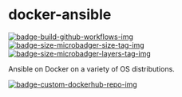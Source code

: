 # docker-ansible

 [![badge-build-github-workflows-img][]][badge-build-github-workflows-src] [![badge-size-microbadger-size-tag-img][]][badge-size-microbadger-size-tag-src] [![badge-size-microbadger-layers-tag-img][]][badge-size-microbadger-layers-tag-src]

[badge-build-github-workflows-img]: https://github.com/joeltimothyoh/docker-ansible/workflows/build/badge.svg
[badge-build-github-workflows-src]: https://github.com/joeltimothyoh/docker-ansible/actions
[badge-size-microbadger-size-tag-img]: https://img.shields.io/microbadger/image-size/joeltimothyoh/ansible/latest
[badge-size-microbadger-size-tag-src]: https://microbadger.com/images/joeltimothyoh/ansible
[badge-size-microbadger-layers-tag-img]: https://img.shields.io/microbadger/layers/joeltimothyoh/ansible/latest
[badge-size-microbadger-layers-tag-src]: https://microbadger.com/images/joeltimothyoh/ansible
[badge-custom-dockerhub-repo-img]: https://img.shields.io/badge/docker%20hub-joeltimothyoh/ansible-blue.svg?logo=docker&logoColor=2596EC&color=C20000&label=&labelColor=&style=popout-square
[badge-custom-dockerhub-repo-src]: https://hub.docker.com/r/joeltimothyoh/ansible

Ansible on Docker on a variety of OS distributions.

[![badge-custom-dockerhub-repo-img][]][badge-custom-dockerhub-repo-src]
